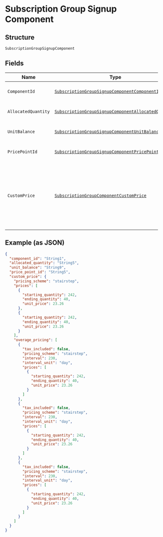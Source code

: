 
# Subscription Group Signup Component

## Structure

`SubscriptionGroupSignupComponent`

## Fields

| Name | Type | Tags | Description |
|  --- | --- | --- | --- |
| `ComponentId` | [`SubscriptionGroupSignupComponentComponentId`](../../doc/models/containers/subscription-group-signup-component-component-id.md) | Optional | This is a container for one-of cases. |
| `AllocatedQuantity` | [`SubscriptionGroupSignupComponentAllocatedQuantity`](../../doc/models/containers/subscription-group-signup-component-allocated-quantity.md) | Optional | This is a container for one-of cases. |
| `UnitBalance` | [`SubscriptionGroupSignupComponentUnitBalance`](../../doc/models/containers/subscription-group-signup-component-unit-balance.md) | Optional | This is a container for one-of cases. |
| `PricePointId` | [`SubscriptionGroupSignupComponentPricePointId`](../../doc/models/containers/subscription-group-signup-component-price-point-id.md) | Optional | This is a container for one-of cases. |
| `CustomPrice` | [`SubscriptionGroupComponentCustomPrice`](../../doc/models/subscription-group-component-custom-price.md) | Optional | Used in place of `price_point_id` to define a custom price point unique to the subscription. You still need to provide `component_id`. |

## Example (as JSON)

```json
{
  "component_id": "String1",
  "allocated_quantity": "String5",
  "unit_balance": "String9",
  "price_point_id": "String5",
  "custom_price": {
    "pricing_scheme": "stairstep",
    "prices": [
      {
        "starting_quantity": 242,
        "ending_quantity": 40,
        "unit_price": 23.26
      },
      {
        "starting_quantity": 242,
        "ending_quantity": 40,
        "unit_price": 23.26
      }
    ],
    "overage_pricing": [
      {
        "tax_included": false,
        "pricing_scheme": "stairstep",
        "interval": 230,
        "interval_unit": "day",
        "prices": [
          {
            "starting_quantity": 242,
            "ending_quantity": 40,
            "unit_price": 23.26
          }
        ]
      },
      {
        "tax_included": false,
        "pricing_scheme": "stairstep",
        "interval": 230,
        "interval_unit": "day",
        "prices": [
          {
            "starting_quantity": 242,
            "ending_quantity": 40,
            "unit_price": 23.26
          }
        ]
      },
      {
        "tax_included": false,
        "pricing_scheme": "stairstep",
        "interval": 230,
        "interval_unit": "day",
        "prices": [
          {
            "starting_quantity": 242,
            "ending_quantity": 40,
            "unit_price": 23.26
          }
        ]
      }
    ]
  }
}
```

